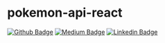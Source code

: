 # pokemon-api-react

[![Github Badge](https://img.shields.io/badge/-Github-000?style=quare&labelColor=000&logo=Github&logoColor=white&link=link)](https://github.com/rcgurbuz) 
[![Medium Badge](https://img.shields.io/badge/-Medium-757575?style=flat-quare&labelColor=757575&logo=Medium&logoColor=white&link=link)](https://medium.com/@rcgurbuz) 
[![Linkedin Badge](https://img.shields.io/badge/LinkedIn-0077B5?style=for-the-badge&logo=linkedin&logoColor=white)](https://www.linkedin.com/in/rcgurbuz/)
